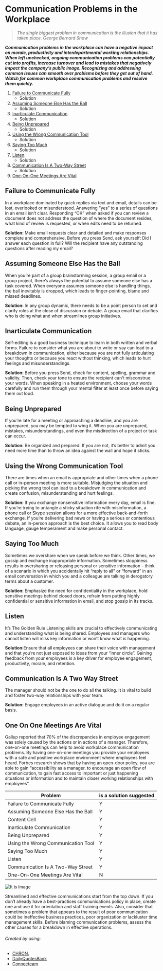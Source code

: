 # Communication Problems in the Workplace
> *The single biggest problem in communication is the illusion that it has taken place.
>  George Bernard Shaw*

***Communication problems in the workplace can have a negative impact on morale, productivity and interdepartmental working relationships.
When left unchecked, ongoing communication problems can potentially cut into profits, increase turnover and lead to mistakes that negatively impact the company’s public image.
Recognizing and addressing common issues can smooth over problems before they get out of hand.
Watch for common workplace communication problems and resolve them quickly.***

1. [Failure to Communicate Fully](#Failure-to-Communicate-Fully)
   * Solution
2. [Assuming Someone Else Has the Ball](#Assuming-Someone-Else-Has-the-Ball)
    * Solution
3. [Inarticulate Communication](#Inarticulate-Communication)
    * Solution
4. [Being Unprepared](#Being-Unprepared)
    * Solution
5. [Using the Wrong Communication Tool](#Using-the-Wrong-Communication-Tool)
    * Solution
6. [Saying Too Much](#Saying-Too-Much)
    * Solution
7. [Listen](#Listen)
    * Solution
8. [Communication Is A Two-Way Street](#Communication-Is-A-Two-Way-Street)
    * Solution
9. [One-On-One Meetings Are Vital](#One-On-One-Meetings-Are-Vital)

## Failure to Communicate Fully
In a workplace dominated by quick replies via text and email, details can be lost, overlooked or misunderstood.
Answering “yes” to a series of questions in an email isn’t clear.
Responding “OK” when asked if you can review a document does not address the question of where the document resides, what kind of review is requested, or when edits need to be returned.

__Solution__: Make email requests clear and detailed and make responses complete and comprehensive.
Before you press Send, ask yourself:
Did I answer each question in full?
Will the recipient have any outstanding questions after reading my email?

## Assuming Someone Else Has the Ball
When you’re part of a group brainstorming session, a group email or a group project, there’s always the potential to assume someone else has a task covered.
When everyone assumes someone else is handling things, the ball inevitably is dropped, which leads to finger-pointing, blame and missed deadlines.

__Solution__: In any group dynamic, there needs to be a point person to set and clarify roles at the close of discussion or debate.
A group email that clarifies who is doing what and when streamlines group initiatives.

## Inarticulate Communication
Self-editing is a good business technique to learn in both written and verbal forms.
Failure to consider what you are about to write or say can lead to a breakdown in communication, either because you are not fully articulating your thoughts or because you react without thinking, which leads to hurt feelings and misunderstandings.

__Solution__: Before you press Send, check for content, spelling, grammar and validity.
Then, check your tone to ensure the recipient can't misconstrue your words.
When speaking in a heated environment, choose your words carefully and run them through your mental filter at least once before saying them out loud.

## Being Unprepared
If you’re late for a meeting or approaching a deadline, and you are unprepared, you may be tempted to wing it.
When you are unprepared, mistakes, misunderstandings, and even the misdirection of a project or task can occur.

__Solution__: Be organized and prepared. If you are not, it’s better to admit you need more time than to throw an idea against the wall and hope it sticks.

## Using the Wrong Communication Tool
There are times when an email is appropriate and other times when a phone call or in-person meeting is more suitable.
Misjudging the situation and picking the wrong tool can lead to a breakdown in communication and create confusion, misunderstanding and hurt feelings.

__Solution__: If you exchange nonsensitive information every day, email is fine.
If you’re trying to untangle a sticky situation rife with misinformation, a phone call or Skype session allows for a more effective back-and-forth exchange.
If you’re delivering bad news or having a serious or contentious debate, an in-person approach is the best choice.
It allows you to read body language, gauge temperament and make personal contact.

## Saying Too Much
Sometimes we overshare when we speak before we think.
Other times, we gossip and exchange inappropriate information.
Sometimes sloppiness results in oversharing or releasing personal or sensitive information – think of a scenario in which you accidentally hit “reply to all” or “forward” in an email conversation in which you and a colleague are talking in derogatory terms about a customer.

__Solution__: Emphasize the need for confidentiality in the workplace, hold sensitive meetings behind closed doors, refrain from putting highly confidential or sensitive information in email, and stop gossip in its tracks.

## Listen
It’s The Golden Rule
Listening skills are crucial to effectively communicating and understanding what is being shared.
Employees and managers who cannot listen will miss key information or won’t know what is happening.

__Solution__:Ensure that all employees can share their voice with management and that you’re not just exposed to ideas from your “inner circle”.
Gaining feedback from your employees is a key driver for employee engagement, productivity, morale, and retention.

## Communication Is A Two Way Street
The manager should not be the one to do all the talking.
It is vital to build and foster two-way relationships with your team. 

__Solution__: Engage employees in an active dialogue and do it on a regular basis.

## One On One Meetings Are Vital
Gallup reported that 70% of the discrepancies in employee engagement was solely caused by the actions or in actions of a manager.
Therefore, one-on-one meetings can help to avoid workplace communication problems.
By having one-on-one meetings you provide your employees with a safe and positive workplace environment where employees feel heard.
Forbes research shows that by having an open-door policy, you are able to gain “accessibility as a manager, to encourage an open flow of communication, to gain fast access to important or just happening situations or information and to maintain closer working relationships with employees”.

| Problem | is a solution suggested |
| ------------- | ------------- |
| Failure to Communicate Fully | Y |
| Assuming Someone Else Has the Ball| Y  |
| Content Cell  | Y  |
| Inarticulate Communication  | Y  |
| Being Unprepared  | Y  |
| Using the Wrong Communication Tool  | Y  |
| Saying Too Much  | Y  |
| Listen  | Y  |
| Communication Is A Two-Way Street  | Y  |
| One-On-One Meetings Are Vital  | N  |

![It is Image](https://1.bp.blogspot.com/-5fYgQPXDgek/XrQ-6MpXuqI/AAAAAAAACmc/1uWxPnQdvBYCrOpSu3H7K90Lk2unYZYqACLcBGAsYHQ/s1600/Team-Communication-Quotes-For-The-Workplace%2B%25284%2529.webp)

Streamlined and effective communications start from the top down.
If you don’t already have a best-practices communications policy in place, create one and use it for orientation and staff training events.
Also, consider that sometimes a problem that appears to the result of poor communication could be ineffective business practices, poor organization or lackluster time management skills.
Before blaming communication problems, assess the other causes for a breakdown in effective operations.

###### Created by using:

* [CHRON.](https://smallbusiness.chron.com/)
* [DailyQuotesBank](https://www.dailyquotesbank.com/)
* [Connecteam](https://connecteam.com/)            